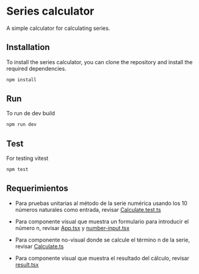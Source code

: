 # Series calculator

A simple calculator for calculating series.

## Installation

To install the series calculator, you can clone the repository and install the required dependencies.

```bash
npm install
```

## Run

To run de dev build

```bash
npm run dev
```

## Test

For testing vitest

```bash
npm test
```

## Requerimientos

- Para pruebas unitarias al método de la serie numérica usando los 10 números naturales como entrada, revisar [Calculate.test.ts](src/classes/Calculate.test.ts)

- Para componente visual que muestra un formulario para introducir el número n, revisar [App.tsx](src/App.tsx) y [number-input.tsx](src/components/number-input.tsx)

- Para componente no-visual donde se calcule el término n de la serie, revisar [Calculate.ts](src/classes/Calculate.ts)

- Para componente visual que muestra el resultado del cálculo, revisar [result.tsx](src/components/result.tsx)
